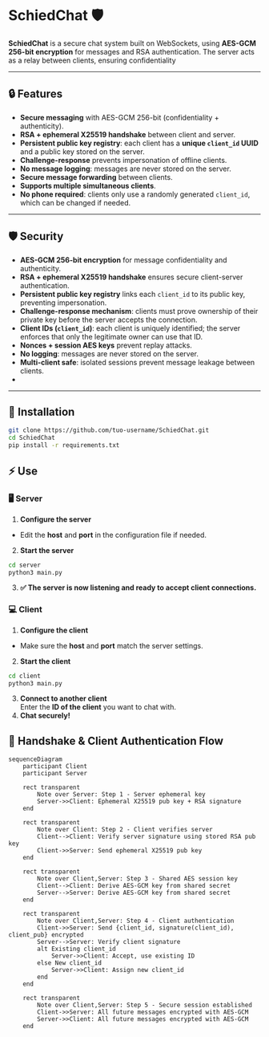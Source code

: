 # SchiedChat 🛡️

**SchiedChat** is a secure chat system built on WebSockets, using **AES-GCM 256-bit encryption** for messages and RSA authentication. The server acts as a relay between clients, ensuring confidentiality  

---

## 🔒 Features

- **Secure messaging** with AES-GCM 256-bit (confidentiality + authenticity).  
- **RSA + ephemeral X25519 handshake** between client and server.  
- **Persistent public key registry**: each client has a **unique `client_id` UUID** and a public key stored on the server.  
- **Challenge-response** prevents impersonation of offline clients.  
- **No message logging**: messages are never stored on the server.  
- **Secure message forwarding** between clients.  
- **Supports multiple simultaneous clients**.  
- **No phone required**: clients only use a randomly generated `client_id`, which can be changed if needed.

---

## 🛡️ Security
- **AES-GCM 256-bit encryption** for message confidentiality and authenticity.  
- **RSA + ephemeral X25519 handshake** ensures secure client-server authentication.  
- **Persistent public key registry** links each `client_id` to its public key, preventing impersonation.  
- **Challenge-response mechanism**: clients must prove ownership of their private key before the server accepts the connection.  
- **Client IDs (`client_id`)**: each client is uniquely identified; the server enforces that only the legitimate owner can use that ID.  
- **Nonces + session AES keys** prevent replay attacks.  
- **No logging**: messages are never stored on the server.  
- **Multi-client safe**: isolated sessions prevent message leakage between clients.
- 
---

## 🚀 Installation
```bash
git clone https://github.com/tuo-username/SchiedChat.git
cd SchiedChat
pip install -r requirements.txt
```



## ⚡ Use
### 🖥️ Server
1. **Configure the server**  
- Edit the **host** and **port** in the configuration file if needed.

2. **Start the server**  
```bash
cd server
python3 main.py
```
3. **✅ The server is now listening and ready to accept client connections.**

### 💻 Client
1. **Configure the client**  
- Make sure the **host** and **port** match the server settings.
2. **Start the client**  
```bash
cd client
python3 main.py
```
3. **Connect to another client**  
 Enter the **ID of the client** you want to chat with.
4. **Chat securely!**  


## 🔑 Handshake & Client Authentication Flow

```mermaid
sequenceDiagram
    participant Client
    participant Server

    rect transparent
        Note over Server: Step 1 - Server ephemeral key
        Server->>Client: Ephemeral X25519 pub key + RSA signature
    end

    rect transparent
        Note over Client: Step 2 - Client verifies server
        Client-->Client: Verify server signature using stored RSA pub key
        Client->>Server: Send ephemeral X25519 pub key
    end

    rect transparent
        Note over Client,Server: Step 3 - Shared AES session key
        Client-->Client: Derive AES-GCM key from shared secret
        Server-->Server: Derive AES-GCM key from shared secret
    end

    rect transparent
        Note over Client,Server: Step 4 - Client authentication
        Client->>Server: Send {client_id, signature(client_id), client_pub} encrypted
        Server-->Server: Verify client signature
        alt Existing client_id
            Server->>Client: Accept, use existing ID
        else New client_id
            Server->>Client: Assign new client_id
        end
    end

    rect transparent
        Note over Client,Server: Step 5 - Secure session established
        Client->>Server: All future messages encrypted with AES-GCM
        Server->>Client: All future messages encrypted with AES-GCM
    end
```
